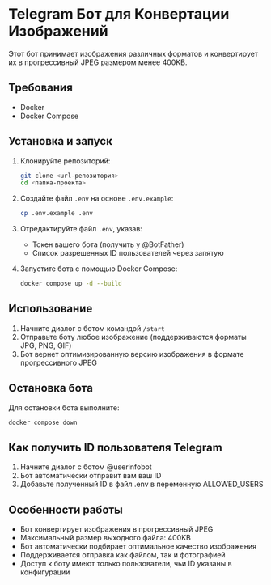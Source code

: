 # Telegram Бот для Конвертации Изображений

Этот бот принимает изображения различных форматов и конвертирует их в прогрессивный JPEG размером менее 400KB.

## Требования

- Docker
- Docker Compose

## Установка и запуск

1. Клонируйте репозиторий:
    ```bash
    git clone <url-репозитория>
    cd <папка-проекта>
    ```

2. Создайте файл `.env` на основе `.env.example`:
    ```bash
    cp .env.example .env
    ```

3. Отредактируйте файл `.env`, указав:
    - Токен вашего бота (получить у @BotFather)
    - Список разрешенных ID пользователей через запятую

4. Запустите бота с помощью Docker Compose:
    ```bash
    docker compose up -d --build
    ```

## Использование

1. Начните диалог с ботом командой `/start`
2. Отправьте боту любое изображение (поддерживаются форматы JPG, PNG, GIF)
3. Бот вернет оптимизированную версию изображения в формате прогрессивного JPEG

## Остановка бота

Для остановки бота выполните:

```bash
docker compose down
```

## Как получить ID пользователя Telegram

1. Начните диалог с ботом @userinfobot
2. Бот автоматически отправит вам ваш ID
3. Добавьте полученный ID в файл .env в переменную ALLOWED_USERS

## Особенности работы

- Бот конвертирует изображения в прогрессивный JPEG
- Максимальный размер выходного файла: 400KB
- Бот автоматически подбирает оптимальное качество изображения
- Поддерживается отправка как файлом, так и фотографией
- Доступ к боту имеют только пользователи, чьи ID указаны в конфигурации